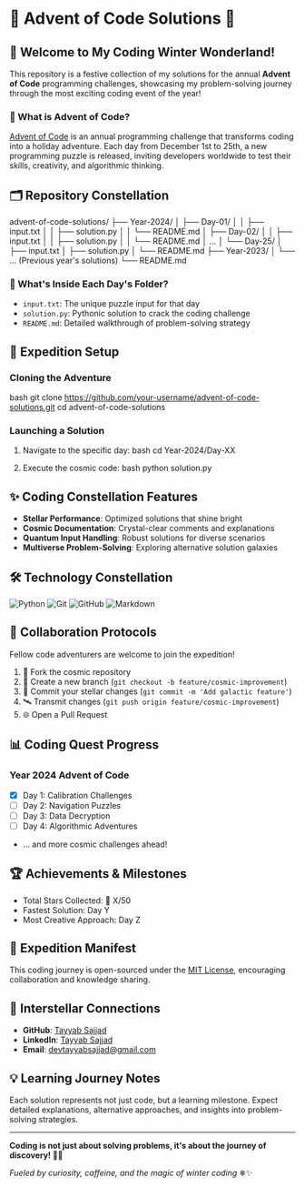 # 🎄 Advent of Code Solutions 🧊

## 🌟 Welcome to My Coding Winter Wonderland!

This repository is a festive collection of my solutions for the annual **Advent of Code** programming challenges, showcasing my problem-solving journey through the most exciting coding event of the year!

### 📖 What is Advent of Code?

[Advent of Code](https://adventofcode.com/) is an annual programming challenge that transforms coding into a holiday adventure. Each day from December 1st to 25th, a new programming puzzle is released, inviting developers worldwide to test their skills, creativity, and algorithmic thinking.

## 🗂 Repository Constellation


advent-of-code-solutions/
├── Year-2024/
│   ├── Day-01/
│   │   ├── input.txt
│   │   ├── solution.py
│   │   └── README.md
│   ├── Day-02/
│   │   ├── input.txt
│   │   ├── solution.py
│   │   └── README.md
│   ...
│   └── Day-25/
│       ├── input.txt
│       ├── solution.py
│       └── README.md
├── Year-2023/
│   └── ... (Previous year's solutions)
└── README.md


### 📁 What's Inside Each Day's Folder?

- `input.txt`: The unique puzzle input for that day
- `solution.py`: Pythonic solution to crack the coding challenge
- `README.md`: Detailed walkthrough of problem-solving strategy

## 🚀 Expedition Setup

### Cloning the Adventure

bash
git clone https://github.com/your-username/advent-of-code-solutions.git
cd advent-of-code-solutions


### Launching a Solution

1. Navigate to the specific day:
   bash
   cd Year-2024/Day-XX
   
2. Execute the cosmic code:
   bash
   python solution.py
   

## ✨ Coding Constellation Features

- **Stellar Performance**: Optimized solutions that shine bright
- **Cosmic Documentation**: Crystal-clear comments and explanations
- **Quantum Input Handling**: Robust solutions for diverse scenarios
- **Multiverse Problem-Solving**: Exploring alternative solution galaxies

## 🛠 Technology Constellation

![Python](https://img.shields.io/badge/Python-3776AB?style=for-the-badge&logo=python&logoColor=white)
![Git](https://img.shields.io/badge/Git-F05032?style=for-the-badge&logo=git&logoColor=white)
![GitHub](https://img.shields.io/badge/GitHub-181717?style=for-the-badge&logo=github&logoColor=white)
![Markdown](https://img.shields.io/badge/Markdown-000000?style=for-the-badge&logo=markdown&logoColor=white)

## 🤝 Collaboration Protocols

Fellow code adventurers are welcome to join the expedition!

1. 🍴 Fork the cosmic repository
2. 🌿 Create a new branch (`git checkout -b feature/cosmic-improvement`)
3. 🚀 Commit your stellar changes (`git commit -m 'Add galactic feature'`)
4. 🛰 Transmit changes (`git push origin feature/cosmic-improvement`)
5. 🌐 Open a Pull Request

## 📊 Coding Quest Progress

### Year 2024 Advent of Code

- [x] Day 1: Calibration Challenges
- [ ] Day 2: Navigation Puzzles
- [ ] Day 3: Data Decryption
- [ ] Day 4: Algorithmic Adventures
- ... and more cosmic challenges ahead!

## 🏆 Achievements & Milestones

- Total Stars Collected: 🌟 X/50
- Fastest Solution: Day Y
- Most Creative Approach: Day Z

## 📜 Expedition Manifest

This coding journey is open-sourced under the [MIT License](LICENSE), encouraging collaboration and knowledge sharing.

## 🌈 Interstellar Connections

- **GitHub**: [Tayyab Sajjad](https://github.com/devtayyabsajjad)
- **LinkedIn**: [Tayyab Sajjad](https://www.linkedin.com/in/devtayyabsajjad)
- **Email**: devtayyabsajjad@gmail.com

## 💡 Learning Journey Notes

Each solution represents not just code, but a learning milestone. Expect detailed explanations, alternative approaches, and insights into problem-solving strategies.

---

**Coding is not just about solving problems, it's about the journey of discovery! 🚀🧩**

*Fueled by curiosity, caffeine, and the magic of winter coding* ❄✨